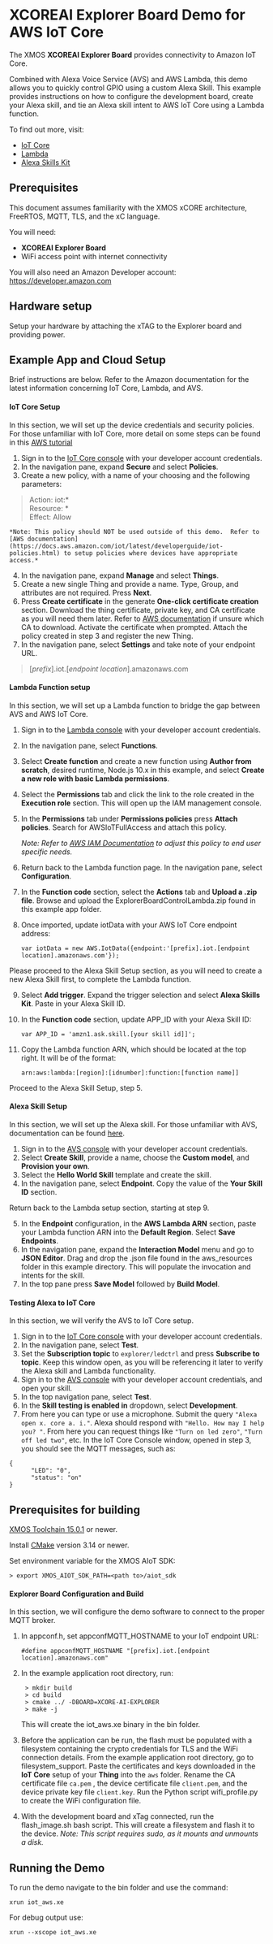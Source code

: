 # XCOREAI Explorer Board Demo for AWS IoT Core
The XMOS **XCOREAI Explorer Board** provides connectivity to Amazon IoT Core.

Combined with Alexa Voice Service (AVS) and AWS Lambda, this demo allows you to quickly control GPIO using a custom Alexa Skill.  This example provides instructions on how to configure the development board, create your Alexa skill, and tie an Alexa skill intent to AWS IoT Core using a Lambda function.

To find out more, visit:
- [IoT Core](https://docs.aws.amazon.com/iot/?id=docs_gateway)
- [Lambda](https://docs.aws.amazon.com/lambda/?id=docs_gateway)
- [Alexa Skills Kit](https://developer.amazon.com/en-US/docs/alexa/ask-overviews/build-skills-with-the-alexa-skills-kit.html)

## Prerequisites
This document assumes familiarity with the XMOS xCORE architecture, FreeRTOS, MQTT, TLS, and the xC language.

You will need:
- **XCOREAI Explorer Board**
- WiFi access point with internet connectivity

You will also need an Amazon Developer account: https://developer.amazon.com

## Hardware setup
Setup your hardware by attaching the xTAG to the Explorer board and providing power.

## Example App and Cloud Setup
Brief instructions are below.  Refer to the Amazon documentation for the latest information concerning IoT Core, Lambda, and AVS.

#### IoT Core Setup
In this section, we will set up the device credentials and security policies.  For those unfamiliar with IoT Core, more detail on some steps can be found in this [AWS tutorial](https://docs.aws.amazon.com/iot/latest/developerguide/iot-moisture-setup.html)
1. Sign in to the [IoT Core console](https://console.aws.amazon.com/iot/home) with your developer account credentials.
2. In the navigation pane, expand **Secure** and select **Policies**.
3. Create a new policy, with a name of your choosing and the following parameters:
> Action: iot:* <br/>
> Resource: * <br/>
> Effect: Allow <br/>

    *Note: This policy should NOT be used outside of this demo.  Refer to [AWS documentation](https://docs.aws.amazon.com/iot/latest/developerguide/iot-policies.html) to setup policies where devices have appropriate access.*
4. In the navigation pane, expand **Manage** and select **Things**.
5. Create a new single Thing and provide a name.  Type, Group, and attributes are not required.  Press **Next**.
6. Press **Create certificate** in the generate **One-click certificate creation** section.  Download the thing certificate, private key, and CA certificate as you will need them later.  Refer to [AWS documentation](https://docs.aws.amazon.com/iot/latest/developerguide/server-authentication.html?icmpid=docs_iot_console#server-authentication-certs) if unsure which CA to download.  Activate the certificate when prompted.  Attach the policy created in step 3 and register the new Thing.
7. In the navigation pane, select **Settings** and take note of your endpoint URL.
> [*prefix*].iot.[*endpoint location*].amazonaws.com

#### Lambda Function setup
In this section, we will set up a Lambda function to bridge the gap between AVS and AWS IoT Core.
1. Sign in to the [Lambda console](https://console.aws.amazon.com/lambda/home) with your developer account credentials.
2. In the navigation pane, select **Functions**.
3. Select **Create function** and create a new function using **Author from scratch**, desired runtime, Node.js 10.x in this example, and select **Create a new role with basic Lambda permissions**.
4. Select the **Permissions** tab and click the link to the role created in the **Execution role** section.  This will open up the IAM management console.
5. In the **Permissions** tab under **Permissions policies** press **Attach policies**.  Search for AWSIoTFullAccess and attach this policy.

    *Note: Refer to [AWS IAM Documentation](https://docs.aws.amazon.com/IAM/latest/UserGuide/introduction.html) to adjust this policy to end user specific needs.*
6. Return back to the Lambda function page.  In the navigation pane, select **Configuration**.
7. In the **Function code** section, select the **Actions** tab and **Upload a .zip file**.  Browse and upload the ExplorerBoardControlLambda.zip found in this example app folder.
8. Once imported, update iotData with your AWS IoT Core endpoint address:

    ```var iotData = new AWS.IotData({endpoint:'[prefix].iot.[endpoint location].amazonaws.com'});```

Please proceed to the Alexa Skill Setup section, as you will need to create a new Alexa Skill first, to complete the Lambda function.

9. Select **Add trigger**.  Expand the trigger selection and select **Alexa Skills Kit**.  Paste in your Alexa Skill ID.
10. In the **Function code** section, update APP_ID with your Alexa Skill ID:

    ```var APP_ID = 'amzn1.ask.skill.[your skill id]]';```

11. Copy the Lambda function ARN, which should be located at the top right.  It will be of the format:

    ```arn:aws:lambda:[region]:[idnumber]:function:[function name]]```

Proceed to the Alexa Skill Setup, step 5.

#### Alexa Skill Setup
In this section, we will set up the Alexa skill.  For those unfamiliar with AVS, documentation can be found [here](https://developer.amazon.com/en-US/docs/alexa/ask-overviews/build-skills-with-the-alexa-skills-kit.html).
1. Sign in to the [AVS console](https://developer.amazon.com/alexa/console/ask) with your developer account credentials.
2. Select **Create Skill**, provide a name, choose the **Custom model**, and **Provision your own**.
3. Select the **Hello World Skill** template and create the skill.
4. In the navigation pane, select **Endpoint**.  Copy the value of the **Your Skill ID** section.

Return back to the Lambda setup section, starting at step 9.

5. In the **Endpoint** configuration, in the **AWS Lambda ARN** section, paste your Lambda function ARN into the **Default Region**.  Select **Save Endpoints**.
6. In the navigation pane, expand the **Interaction Model** menu and go to **JSON Editor**.  Drag and drop the .json file found in the aws_resources folder in this example directory.  This will populate the invocation and intents for the skill.
7. In the top pane press **Save Model** followed by **Build Model**.

#### Testing Alexa to IoT Core
In this section, we will verify the AVS to IoT Core setup.
1. Sign in to the [IoT Core console](https://console.aws.amazon.com/iot/home) with your developer account credentials.
2. In the navigation pane, select **Test**.
3. Set the **Subscription topic** to ```explorer/ledctrl``` and press **Subscribe to topic**.  Keep this window open, as you will be referencing it later to verify the Alexa skill and Lambda functionality.
4. Sign in to the [AVS console](https://developer.amazon.com/alexa/console/ask) with your developer account credentials, and open your skill.
5. In the top navigation pane, select **Test**.
6. In the **Skill testing is enabled in** dropdown, select **Development**.
7. From here you can type or use a microphone.  Submit the query ```"Alexa open x. core a. i."```.  Alexa should respond with ```"Hello. How may I help you? "```.  From here you can request things like ```"Turn on led zero"```, ```"Turn off led two"```, etc.  In the IoT Core Console window, opened in step 3, you should see the MQTT messages, such as:
```
{
      "LED": "0",
      "status": "on"
}
```

## Prerequisites for building

[XMOS Toolchain 15.0.1](https://www.xmos.com/software/tools/) or newer.

Install [CMake](https://cmake.org/download/) version 3.14 or newer.

Set environment variable for the XMOS AIoT SDK:

    > export XMOS_AIOT_SDK_PATH=<path to>/aiot_sdk

#### Explorer Board Configuration and Build
In this section, we will configure the demo software to connect to the proper MQTT broker.
1. In appconf.h, set appconfMQTT_HOSTNAME to your IoT endpoint URL:

    ```#define appconfMQTT_HOSTNAME "[prefix].iot.[endpoint location].amazonaws.com"```

2. In the example application root directory, run:

        > mkdir build
        > cd build
        > cmake ../ -DBOARD=XCORE-AI-EXPLORER
        > make -j

    This will create the iot_aws.xe binary in the bin folder.

3. Before the application can be run, the flash must be populated with a filesystem containing the crypto credentials for TLS and the WiFi connection details.  From the example application root directory, go to filesystem_support.  Paste the certificates and keys downloaded in the **IoT Core** setup of your **Thing** into the ```aws``` folder.  Rename the CA certificate file ```ca.pem``` , the device certificate file ```client.pem```, and the device private key file ```client.key```.  Run the Python script wifi_profile.py to create the WiFi configuration file.
4. With the development board and xTag connected, run the flash_image.sh bash script.  This will create a filesystem and flash it to the device.
    *Note: This script requires sudo, as it mounts and unmounts a disk.*


## Running the Demo
To run the demo navigate to the bin folder and use the command:

```xrun iot_aws.xe```

For debug output use:

```xrun --xscope iot_aws.xe```
